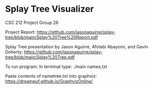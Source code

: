 # Splay Tree Visualizer
CSC 212 Project Group 26

Project Report:
https://github.com/jasonaguirre/splay-tree/blob/main/Splay%20Tree%20Report.pdf

Splay Tree presentation by Jason Aguirre, Afolabi Abayomi, and Gavin Doherty:
https://github.com/jasonaguirre/splay-tree/blob/main/Splay%20Tree.pdf

To run program:
In terminal type: ./main names.txt

Paste contents of nametree.txt into graphviz:
https://dreampuf.github.io/GraphvizOnline/
